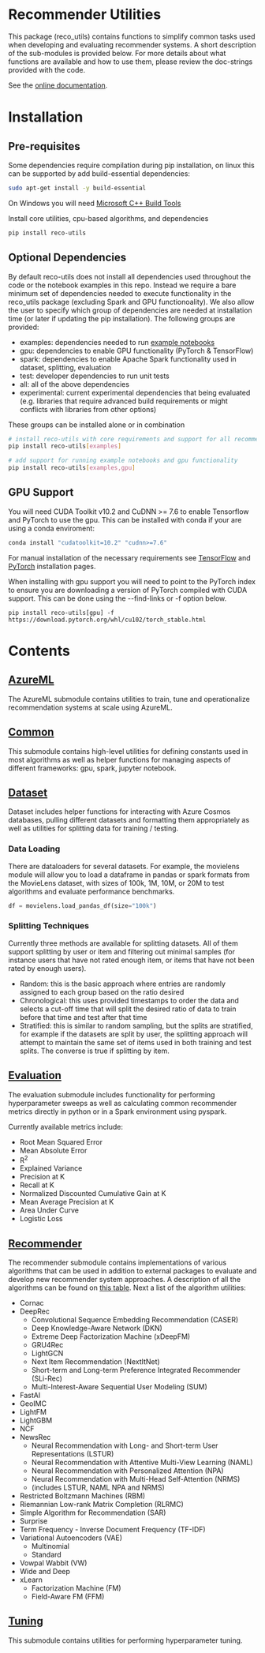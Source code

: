 # Recommender Utilities

This package (reco_utils) contains functions to simplify common tasks used when developing and evaluating recommender systems. A short description of the sub-modules is provided below. For more details about what functions are available and how to use them, please review the doc-strings provided with the code.

See the [online documentation](https://readthedocs.org/projects/microsoft-recommenders/).

# Installation

## Pre-requisites
Some dependencies require compilation during pip installation, on linux this can be supported by add build-essential dependencies:
```bash
sudo apt-get install -y build-essential
```

On Windows you will need [Microsoft C++ Build Tools](https://visualstudio.microsoft.com/visual-cpp-build-tools/)

Install core utilities, cpu-based algorithms, and dependencies
```bash
pip install reco-utils
```

## Optional Dependencies

By default reco-utils does not install all dependencies used throughout the code or the notebook examples in this repo. Instead we require a bare minimum set of dependencies needed to execute functionality in the reco_utils package (excluding Spark and GPU functionoality). We also allow the user to specify which group of dependencies are needed at installation time (or later if updating the pip installation). The following groups are provided:

- examples: dependencies needed to run [example notebooks](https://github.com/microsoft/recommenders/tree/main/examples)
- gpu: dependencies to enable GPU functionality (PyTorch & TensorFlow)
- spark: dependencies to enable Apache Spark functionality used in dataset, splitting, evaluation
- test: developer dependencies to run unit tests
- all: all of the above dependencies
- experimental: current experimental dependencies that being evaluated (e.g. libraries that require advanced build requirements or might conflicts with libraries from other options)

These groups can be installed alone or in combination
```bash
# install reco-utils with core requirements and support for all recommender algorithms
pip install reco-utils[examples]

# add support for running example notebooks and gpu functionality
pip install reco-utils[examples,gpu]
```

## GPU Support

You will need CUDA Toolkit v10.2 and CuDNN >= 7.6 to enable Tensorflow and PyTorch to use the gpu. This can be installed with conda if your are using a conda enviroment:
```bash
conda install "cudatoolkit=10.2" "cudnn>=7.6"
```

For manual installation of the necessary requirements see [TensorFlow](https://www.tensorflow.org/install/gpu#software_requirements) and [PyTorch](https://pytorch.org/get-started/locally/) installation pages.

When installing with gpu support you will need to point to the PyTorch index to ensure you are downloading a version of PyTorch compiled with CUDA support. This can be done using the --find-links or -f option below.

`pip install reco-utils[gpu] -f https://download.pytorch.org/whl/cu102/torch_stable.html`

# Contents

## [AzureML](azureml)

The AzureML submodule contains utilities to train, tune and operationalize recommendation systems at scale using AzureML.

## [Common](common)

This submodule contains high-level utilities for defining constants used in most algorithms as well as helper functions for managing aspects of different frameworks: gpu, spark, jupyter notebook.

## [Dataset](dataset)

Dataset includes helper functions for interacting with Azure Cosmos databases, pulling different datasets and formatting them appropriately as well as utilities for splitting data for training / testing.

### Data Loading

There are dataloaders for several datasets. For example, the movielens module will allow you to load a dataframe in pandas or spark formats from the MovieLens dataset, with sizes of 100k, 1M, 10M, or 20M to test algorithms and evaluate performance benchmarks.

```python
df = movielens.load_pandas_df(size="100k")
```

### Splitting Techniques

Currently three methods are available for splitting datasets. All of them support splitting by user or item and filtering out minimal samples (for instance users that have not rated enough item, or items that have not been rated by enough users).

- Random: this is the basic approach where entries are randomly assigned to each group based on the ratio desired
- Chronological: this uses provided timestamps to order the data and selects a cut-off time that will split the desired ratio of data to train before that time and test after that time
- Stratified: this is similar to random sampling, but the splits are stratified, for example if the datasets are split by user, the splitting approach will attempt to maintain the same set of items used in both training and test splits. The converse is true if splitting by item.

## [Evaluation](evaluation)

The evaluation submodule includes functionality for performing hyperparameter sweeps as well as calculating common recommender metrics directly in python or in a Spark environment using pyspark.

Currently available metrics include:

- Root Mean Squared Error
- Mean Absolute Error
- R<sup>2</sup>
- Explained Variance
- Precision at K
- Recall at K
- Normalized Discounted Cumulative Gain at K
- Mean Average Precision at K
- Area Under Curve
- Logistic Loss

## [Recommender](recommender)

The recommender submodule contains implementations of various algorithms that can be used in addition to external packages to evaluate and develop new recommender system approaches. A description of all the algorithms can be found on [this table](../README.md#algorithms). Next a list of the algorithm utilities:

* Cornac
* DeepRec
  *  Convolutional Sequence Embedding Recommendation (CASER)
  *  Deep Knowledge-Aware Network (DKN)
  *  Extreme Deep Factorization Machine (xDeepFM)
  *  GRU4Rec
  *  LightGCN
  *  Next Item Recommendation (NextItNet)
  *  Short-term and Long-term Preference Integrated Recommender (SLi-Rec)
  *  Multi-Interest-Aware Sequential User Modeling (SUM)
* FastAI
* GeoIMC
* LightFM
* LightGBM
* NCF
* NewsRec
  * Neural Recommendation with Long- and Short-term User Representations (LSTUR)
  * Neural Recommendation with Attentive Multi-View Learning (NAML)
  * Neural Recommendation with Personalized Attention (NPA)
  * Neural Recommendation with Multi-Head Self-Attention (NRMS)
  * (includes LSTUR, NAML NPA and NRMS)
* Restricted Boltzmann Machines (RBM)
* Riemannian Low-rank Matrix Completion (RLRMC)
* Simple Algorithm for Recommendation (SAR)
* Surprise
* Term Frequency - Inverse Document Frequency (TF-IDF)
* Variational Autoencoders (VAE)
  * Multinomial
  * Standard
* Vowpal Wabbit (VW)
* Wide and Deep
* xLearn
  * Factorization Machine (FM)
  * Field-Aware FM (FFM)

## [Tuning](tuning)

This submodule contains utilities for performing hyperparameter tuning.

